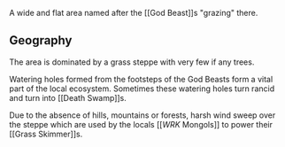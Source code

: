 A wide and flat area named after the [[God Beast]]s "grazing" there.

## Geography
The area is dominated by a grass steppe with very few if any trees. 

Watering holes formed from the footsteps of the God Beasts form a vital part of the local ecosystem. Sometimes these watering holes turn rancid and turn into [[Death Swamp]]s.

Due to the absence of hills, mountains or forests, harsh wind sweep over the steppe which are used by the locals [[_WRK_ Mongols]] to power their [[Grass Skimmer]]s.
